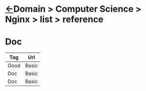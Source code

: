 # [&larr;][Repo_Readme]Domain > Computer Science > Nginx > list > reference

[//]: #(Reference)
[Repo_Readme]:  ../README.md


[AccessToken_Howto]:  ../howto/at_howto.md


# Doc
|Tag|Url|
|-|-|
|Good|Basic|https://www.docker.com/blog/how-to-use-the-official-nginx-docker-image/
|Doc|Basic|https://docs.nginx.com/nginx/admin-guide/installing-nginx/installing-nginx-docker/
|Doc|Basic|https://docs.nginx.com


